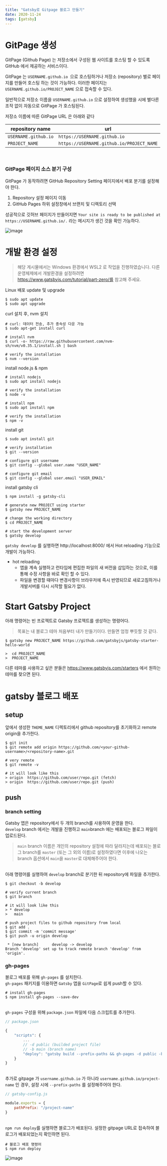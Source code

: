 ```yaml
---
title: "Gatsby로 Gitpage 블로그 만들기"
date: 2020-11-24
tags: [gatsby]
---
```




# GitPage 생성

GitPage (Github Page) 는 저장소에서 구성된 웹 사이트를 호스팅 할 수 있도록 GitHub 에서 제공하는 서비스이다. 

GitPage 는 ```USERNAME.github.io ```으로 호스팅하거나 저장소 (repository) 별로 페이지를 만들어 호스팅 하는 것이 가능하다. 이러한 페이지는 ```USERNAME.github.io/PROJECT_NAME``` 으로 접속할 수 있다. 

일반적으로 저장소 이름을 ```USERNAME.github.io``` 으로 설정하여 생성했을 시에 별다른 조작 없이 자동으로 GitPage 가 호스팅된다. 

저장소 이름에 따른 GitPage URL 은 아래와 같다

| repository name          | url                                           |
| ------------------------ | --------------------------------------------- |
| ```USERNAME.github.io``` | ```https://USERNAME.github.io```              |
| ```PROJECT_NAME```       | ```https://USERNAME.github.io/PROJECT_NAME``` |

<br>

### GitPage 페이지 소스 분기 구성

GitPage 가 동작하려면 GitHub Repository Setting 페이지에서 배포 분기를 설정해야 한다. 

1. Repository 설정 페이지 이동
2. GitHub Pages 하위 설정창에서 브랜치 및 디렉토리 선택


성공적으로 깃허브 페이지가 만들어지면  ```Your site is ready to be published at https://USERNAME.github.io/.``` 라는 메시지가 생긴 것을 확인 가능하다.


![image](1-start-gatsby-1.gif)





# 개발 환경 설정

> 해당 게시물에서는 Windows 환경에서 WSL2 로 작업을 진행하였습니다. 다른 운영체제에서 개발환경을 설정하려면  https://www.gatsbyjs.com/tutorial/part-zero/를 참고해 주세요.



Linux 배포 update 및 upgrade 

```shell
$ sudo apt update
$ sudo apt upgrade
```



curl 설치 후, nvm 설치

```shell
# curl: 데이터 전송, 추가 종속성 다운 가능
$ sudo apt-get install curl

# install nvm
$ curl -o- https://raw.githubusercontent.com/nvm-sh/nvm/v0.35.1/install.sh | bash

# verify the installation
$ nvm --version
```



install node.js & npm

```shell
# install nodejs
$ sudo apt install nodejs

# verify the installation
$ node -v

# install npm
$ sudo apt install npm

# verify the installation
$ npm -v 
```



install git

```shell
$ sudo apt install git

# verify installation
$ git --version

# configure git username
$ git config --global user.name "USER_NAME"

# configure git email
$ git config --global user.email "USER_EMAIL"
```



install gatsby cli 

```shell
$ npm install -g gatsby-cli

# generate new PROJECT using starter
$ gatsby new PROJECT_NAME

# change the working directory
$ cd PROJECT_NAME

# start the development server
$ gatsby develop
```

`gatsby develop` 를 실행하면 http://localhost:8000/ 에서 Hot reloading 기능으로 개발이 가능하다.
* hot reloading
  * 앱을 계속 실행하고 런타임에 편집한 파일의 새 버전을 삽입하는 것으로, 이를 통해 수정 사항을 바로 확인 할 수 있다. 
  * 파일을 변경할 때마다 변경사항이 브라우저에 즉시 반영되므로 새로고침하거나 개발서버를 다시 시작할 필요가 없다.






# Start Gatsby Project

아래 명령어는 빈 프로젝트로 Gatsby 프로젝트를 생성하는 명령어다.

> 목표는 내 블로그 테마 처음부터 내가 만들기이다. 만들면 엄청 뿌듯할 것 같다. 

```shell
$ gatsby new PROJECT_NAME https://github.com/gatsbyjs/gatsby-starter-hello-world

>  cd PROJECT_NAME
>  PROJECT_NAME
```

다른 테마를 사용하고 싶은 분들은 https://www.gatsbyjs.com/starters 에서 원하는 테마를 찾으면 된다.





# gatsby 블로그 배포



## setup

앞에서 생성한 `THEME_NAME` 디렉토리에서 github repository를 초기화하고 remote origin을 추가한다.

```shell
$ git init
$ git remote add origin https://github.com/<your-github-username>/<repository-name>.git

# very remote
$ git remote -v

# it will look like this
> origin  https://github.com/user/repo.git (fetch)
> origin  https://github.com/user/repo.git (push)
```



## push 

### branch setting

Gatsby 앱은 repository에서 두 개의 branch를 사용하여 운영을 한다. <br>`develop` branch 에서는 개발을 진행하고 `main`branch 에는 배포되는 블로그 파일이 업로드된다.

> `main` branch 이름은 개인의 repository 설정에 따라 달라지는데 배포되는 블로그 branch를 `master` (또는 그 외의 이름)로 설정하였다면 이후에 나오는 branch 옵션에서 `main`을 `master`로 대체해주어야 한다. 

<br>아래 명령어를 실행하여 `develop` branch로 분기한 뒤 repository에 파일을 추가한다.

```shell
$ git checkout -b develop

# verify current branch
$ git branch

# it will look like this
> * develop
>   main

# push project files to github repository from local
$ git add .
$ git commit -m 'commit message'
$ git push -u origin develop

 * [new branch]      develop -> develop
Branch 'develop' set up to track remote branch 'develop' from 'origin'.
```



### gh-pages 

블로그 배포를 위해 `gh-pages` 를 설치한다.<br>```gh-pages``` 패키지를 이용하면 ```Gatsby``` 앱을 ```GitPage```로 쉽게 push할 수 있다.

```shell
# install gh-pages
$ npm install gh-pages --save-dev 
```

<br>`gh-pages` 구성을 위해 `package.json` 파일에 다음 스크립트를 추가한다.

```js
// package.json

{
    "scripts": {
        ...
      	// -d public (builded project file) 
        // -b main (branch name)
        "deploy": "gatsby build --prefix-paths && gh-pages -d public -b main",
    }
}
```

<br>추가로 gitpage 가 ```username.github.io``` 가 아니라 ```username.github.io/project-name``` 인 경우, 설정 시에 ``--prefix-paths`` 를 설정해주어야 한다. 

```js
// gatsby-config.js

module.exports = {
    pathPrefix: "/project-name"
}
```

<br>`npm run deploy`를 실행하면 블로그가 배포된다. 설정한 gitpage URL로 접속하여 블로그가 배포되었는지 확인하면 된다. 

```shell
# 블로그 배포 명령어
$ npm run deploy
```

![image](1-start-gatsby-2.gif)


